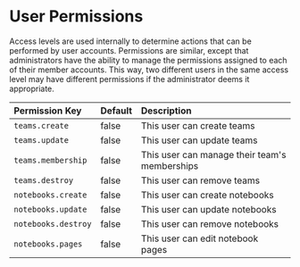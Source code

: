 # User Permissions

Access levels are used internally to determine actions that can be performed by user accounts.  Permissions are similar, except that administrators have the ability to manage the permissions assigned to each of their member accounts.  This way, two different users in the same access level may have different permissions if the administrator deems it appropriate.

| Permission Key     | Default | Description                                    |
| :----------------- |:--------|:-----------------------------------------------|
| `teams.create`     | false   | This user can create teams                     |
| `teams.update`     | false   | This user can update teams                     |
| `teams.membership` | false   | This user can manage their team's memberships  |
| `teams.destroy`     | false   | This user can remove teams                     |
| `notebooks.create` | false   | This user can create notebooks                 |
| `notebooks.update` | false   | This user can update notebooks                 |
| `notebooks.destroy` | false   | This user can remove notebooks                 |
| `notebooks.pages`  | false   | This user can edit notebook pages              |
